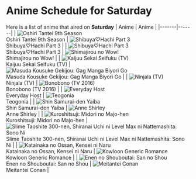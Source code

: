 # Anime Schedule for Saturday
Here is a list of anime that aired on **Saturday** 
| Anime | Anime |
|-------|-------|
| ![Oshiri Tantei 9th Season](https://cdn.myanimelist.net/images/anime/1128/149981.webp)<br>Oshiri Tantei 9th Season | ![Shibuya♡Hachi Part 3](https://cdn.myanimelist.net/images/anime/1804/148377.webp)<br>Shibuya♡Hachi Part 3 |
| ![Shibuya♡Hachi Part 3](https://cdn.myanimelist.net/images/anime/1804/148377.webp)<br>Shibuya♡Hachi Part 3 | ![Shimajirou no Wow!](https://cdn.myanimelist.net/images/anime/9/50737.webp)<br>Shimajirou no Wow! |
| ![Kaijuu Sekai Seifuku (TV)](https://cdn.myanimelist.net/images/anime/1582/150123.webp)<br>Kaijuu Sekai Seifuku (TV) | ![Masuda Kousuke Gekijou: Gag Manga Biyori Go](https://cdn.myanimelist.net/images/anime/1086/150043.webp)<br>Masuda Kousuke Gekijou: Gag Manga Biyori Go |
| ![Ninjala (TV)](https://cdn.myanimelist.net/images/anime/1552/119871.webp)<br>Ninjala (TV) | ![Bonobono (TV 2016)](https://cdn.myanimelist.net/images/anime/1686/149949.webp)<br>Bonobono (TV 2016) |
| ![Everyday Host](https://cdn.myanimelist.net/images/anime/1793/150282.webp)<br>Everyday Host | ![Teogonia](https://cdn.myanimelist.net/images/anime/1066/148358.webp)<br>Teogonia |
| ![Shin Samurai-den Yaiba](https://cdn.myanimelist.net/images/anime/1073/149267.webp)<br>Shin Samurai-den Yaiba | ![Anne Shirley](https://cdn.myanimelist.net/images/anime/1564/150049.webp)<br>Anne Shirley |
| ![Kuroshitsuji: Midori no Majo-hen](https://cdn.myanimelist.net/images/anime/1517/148292.webp)<br>Kuroshitsuji: Midori no Majo-hen | ![Slime Taoshite 300-nen, Shiranai Uchi ni Level Max ni Nattemashita: Sono Ni](https://cdn.myanimelist.net/images/anime/1074/147339.webp)<br>Slime Taoshite 300-nen, Shiranai Uchi ni Level Max ni Nattemashita: Sono Ni |
| ![Katainaka no Ossan, Kensei ni Naru](https://cdn.myanimelist.net/images/anime/1069/148148.webp)<br>Katainaka no Ossan, Kensei ni Naru | ![Kowloon Generic Romance](https://cdn.myanimelist.net/images/anime/1719/150050.webp)<br>Kowloon Generic Romance |
| ![Enen no Shouboutai: San no Shou](https://cdn.myanimelist.net/images/anime/1527/146836.webp)<br>Enen no Shouboutai: San no Shou | ![Meitantei Conan](https://cdn.myanimelist.net/images/anime/7/75199.webp)<br>Meitantei Conan |
